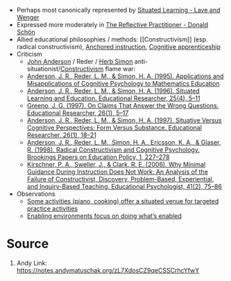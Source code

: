 - Perhaps most canonically represented by [Situated Learning - Lave and Wenger](https://notes.andymatuschak.org/zMhuu3pPa6FeNGYn3VfGCar)
- Expressed more moderately in [The Reflective Practitioner - Donald Schön](https://notes.andymatuschak.org/z5wZoGy72FafNGd1AHgtghs)
- Allied educational philosophies / methods: [[Constructivism]] (esp. radical constructivism), [Anchored instruction](https://notes.andymatuschak.org/zHZJPK2nrvAzRstzA6XdmoG), [Cognitive apprenticeship](https://notes.andymatuschak.org/zQgeXp15RWkzyiUv9WQsLtA)
- Criticism
    - [John Anderson](https://notes.andymatuschak.org/zFNsXgqNKRmNCM1J9FBeGFP) / Reder / [Herb Simon](https://notes.andymatuschak.org/z2khQEBddUwRBv2hXGqNzBq) anti-situationist/[Constructivism](https://notes.andymatuschak.org/zWceTLNTjH3DQ7iVpy38ocq) flame war:
    - [Anderson, J. R., Reder, L. M., & Simon, H. A. (1995). Applications and Misapplications of Cognitive Psychology to Mathematics Education](https://notes.andymatuschak.org/zNYimPwCAD9FtQV6DTLj377)
    - [Anderson, J. R., Reder, L. M., & Simon, H. A. (1996). Situated Learning and Education. Educational Researcher, 25(4), 5–11](https://notes.andymatuschak.org/zNwHYafJejVD1CBXNDSLqFS)
    - [Greeno, J. G. (1997). On Claims That Answer the Wrong Questions. Educational Researcher, 26(1), 5–17](https://notes.andymatuschak.org/zV82AgvZPxBiDMXDW8bFGab)
    - [Anderson, J. R., Reder, L. M., & Simon, H. A. (1997). Situative Versus Cognitive Perspectives: Form Versus Substance. Educational Researcher, 26(1), 18–21](https://notes.andymatuschak.org/zQmSCJ2G8pw6ct6nJJR4Hhz)
    - [Anderson, J. R., Reder, L. M., Simon, H. A., Ericsson, K. A., & Glaser, R. (1998). Radical Constructivism and Cognitive Psychology. Brookings Papers on Education Policy, 1, 227–278](https://notes.andymatuschak.org/zGUDT5KyGRkfacvBktdXj26)
    - [Kirschner, P. A., Sweller, J., & Clark, R. E. (2006). Why Minimal Guidance During Instruction Does Not Work: An Analysis of the Failure of Constructivist, Discovery, Problem-Based, Experiential, and Inquiry-Based Teaching. Educational Psychologist, 41(2), 75–86](https://notes.andymatuschak.org/zUiDqjKiS3udc3wcvcFbcpc)
- Observations
    - [Some activities (piano, cooking) offer a situated venue for targeted practice activities](https://notes.andymatuschak.org/zM1anD1xFyk5aMFM6VXUjUE)
    - [Enabling environments focus on doing what’s enabled](https://notes.andymatuschak.org/z2etsLyP1LJUwNDPCwvRdUG)
# Source
1. Andy Link: https://notes.andymatuschak.org/zL7XdosCZ9qeCSSCrhcYfwY